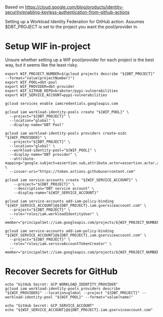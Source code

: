 Based on https://cloud.google.com/blog/products/identity-security/enabling-keyless-authentication-from-github-actions

Setting up a Workload Identity Federation for GitHub action.
Assumes $DBT_PROJECT is set to the project you want the pool/provider in.

# Setup WIF in-project

Unsure whether setting up a WIF pool/provider for each project is the best way, but it seems like the least risky.

```console
export WIF_PROJECT_NUMBER=$(gcloud projects describe "${DBT_PROJECT}" --format="value(projectNumber)")
export WIF_POOL=dbt-pool
export WIF_PROVIDER=dbt-provider
export WIF_GITHUB_REPO=brabster/pypi-vulnerabilities
export WIF_SERVICE_ACCOUNT=pypi-vulnerabilities
```

```console
gcloud services enable iamcredentials.googleapis.com
```

```console
gcloud iam workload-identity-pools create "${WIF_POOL}" \
  --project="${DBT_PROJECT}" \
  --location="global" \
  --display-name="DBT Pool"
```

```console
gcloud iam workload-identity-pools providers create-oidc "${WIF_PROVIDER}" \
  --project="${DBT_PROJECT}" \
  --location="global" \
  --workload-identity-pool="${WIF_POOL}" \
  --display-name="DBT provider" \
  --attribute-mapping="google.subject=assertion.sub,attribute.actor=assertion.actor,attribute.aud=assertion.aud,attribute.repository=assertion.repository" \
  --issuer-uri="https://token.actions.githubusercontent.com"
```

```console
gcloud iam service-accounts create "${WIF_SERVICE_ACCOUNT}" \
    --project="${DBT_PROJECT}" \
    --description="DBT service account" \
    --display-name="${WIF_SERVICE_ACCOUNT}"
```

```console
gcloud iam service-accounts add-iam-policy-binding "${WIF_SERVICE_ACCOUNT}@${DBT_PROJECT}.iam.gserviceaccount.com" \
  --project="${DBT_PROJECT}" \
  --role="roles/iam.workloadIdentityUser" \
  --member="principalSet://iam.googleapis.com/projects/${WIF_PROJECT_NUMBER}/locations/global/workloadIdentityPools/${WIF_POOL}/attribute.repository/${WIF_GITHUB_REPO}"
```

```console
gcloud iam service-accounts add-iam-policy-binding "${WIF_SERVICE_ACCOUNT}@${DBT_PROJECT}.iam.gserviceaccount.com" \
  --project="${DBT_PROJECT}" \
  --role="roles/iam.serviceAccountTokenCreator" \
  --member="principalSet://iam.googleapis.com/projects/${WIF_PROJECT_NUMBER}/locations/global/workloadIdentityPools/${WIF_POOL}/attribute.repository/${WIF_GITHUB_REPO}"
```

# Recover Secrets for GitHub

```console
echo "GitHub Secret: GCP_WORKLOAD_IDENTITY_PROVIDER"
gcloud iam workload-identity-pools providers describe "${WIF_PROVIDER}" --location=global --project "${DBT_PROJECT}" --workload-identity-pool "${WIF_POOL}" --format="value(name)"
```

```console
echo "GitHub Secret: GCP_SERVICE_ACCOUNT"
echo "${WIF_SERVICE_ACCOUNT}@${DBT_PROJECT}.iam.gserviceaccount.com"
```

